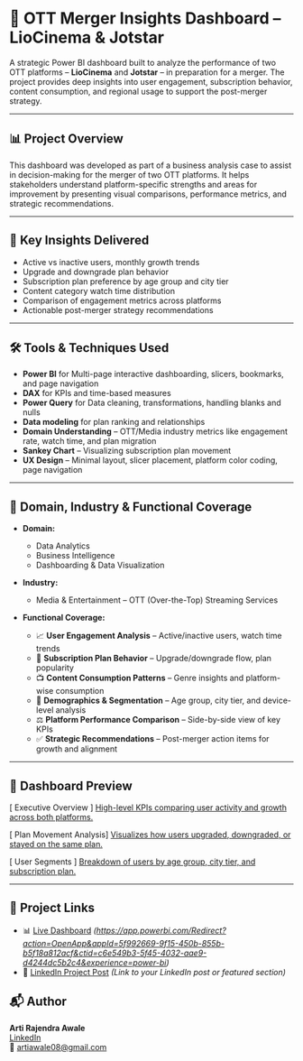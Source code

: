 # 🎥 OTT Merger Insights Dashboard – LioCinema & Jotstar


A strategic Power BI dashboard built to analyze the performance of two OTT platforms – **LioCinema** and **Jotstar** – in preparation for a merger. The project provides deep insights into user engagement, subscription behavior, content consumption, and regional usage to support the post-merger strategy.


---


## 📊 Project Overview


This dashboard was developed as part of a business analysis case to assist in decision-making for the merger of two OTT platforms. It helps stakeholders understand platform-specific strengths and areas for improvement by presenting visual comparisons, performance metrics, and strategic recommendations.


---


## 🧠 Key  Insights Delivered


- Active vs inactive users, monthly growth trends
- Upgrade and downgrade plan behavior
- Subscription plan preference by age group and city tier
- Content category watch time distribution
- Comparison of engagement metrics across platforms
- Actionable post-merger strategy recommendations


---


## 🛠 Tools & Techniques Used


- **Power BI** for Multi-page interactive dashboarding, slicers, bookmarks, and page navigation
- **DAX** for KPIs and time-based measures  
- **Power Query** for Data cleaning, transformations, handling blanks and nulls
- **Data modeling** for plan ranking and relationships
- **Domain Understanding** – OTT/Media industry metrics like engagement rate, watch time, and plan migration
- **Sankey Chart** – Visualizing subscription plan movement
- **UX Design** – Minimal layout, slicer placement, platform color coding, page navigation


---


## 🧭 Domain, Industry & Functional Coverage


- **Domain:**  
  - Data Analytics  
  - Business Intelligence  
  - Dashboarding & Data Visualization

- **Industry:**  
  - Media & Entertainment – OTT (Over-the-Top) Streaming Services

- **Functional Coverage:**  
  - 📈 **User Engagement Analysis** – Active/inactive users, watch time trends  
  - 🔁 **Subscription Plan Behavior** – Upgrade/downgrade flow, plan popularity  
  - 📺 **Content Consumption Patterns** – Genre insights and platform-wise consumption  
  - 👥 **Demographics & Segmentation** – Age group, city tier, and device-level analysis  
  - ⚖️ **Platform Performance Comparison** – Side-by-side view of key KPIs  
  - ✅ **Strategic Recommendations** – Post-merger action items for growth and alignment


---


## 📸 Dashboard Preview


[ Executive Overview ]
[High-level KPIs comparing user activity and growth across both platforms.](screenshots/ExecutiveView.PNG)

[ Plan Movement Analysis]
[Visualizes how users upgraded, downgraded, or stayed on the same plan.](screenshots/SubscriptionPlanManagement.png) 

[ User Segments ]
[Breakdown of users by age group, city tier, and subscription plan.](screenshots/UserActivityandEngagement.png)  


---


## 🔗 Project Links


- 📊 [Live Dashboard](#) *(https://app.powerbi.com/Redirect?action=OpenApp&appId=5f992669-9f15-450b-855b-b5f18a812acf&ctid=c6e549b3-5f45-4032-aae9-d4244dc5b2c4&experience=power-bi)*  
- 💼 [LinkedIn Project Post](#) *(Link to your LinkedIn post or featured section)*  


## 📬 Author


**Arti Rajendra Awale**  
[LinkedIn](https://www.linkedin.com/in/arti-awale)  
📧 artiawale08@gmail.com

